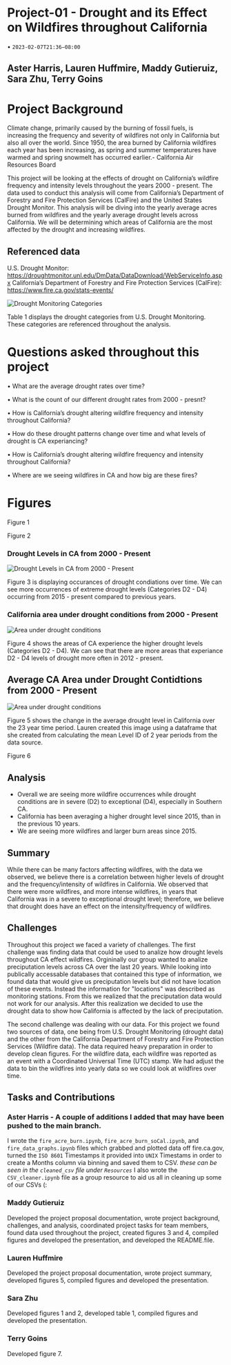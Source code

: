 # Project-01 - Drought and its Effect on Wildfires throughout California
   •   `2023-02-07T21:36−08:00`
## Aster Harris, Lauren Huffmire, Maddy Gutieruiz, Sara Zhu, Terry Goins

# Project Background

Climate change, primarily caused by the burning of fossil fuels, is increasing the frequency and severity of wildfires not only in California but also all over the world. Since 1950, the area burned by California wildfires each year has been increasing, as spring and summer temperatures have warmed and spring snowmelt has occurred earlier.- California Air Resources Board

This project will be looking at the effects of drought on California’s wildfire frequency and intensity levels throughout the years 2000 - present. The data used to conduct this analysis will come from California’s Department of Forestry and Fire Protection Services (CalFire) and the United States Drought Monitor. This analysis will be diving into the yearly average acres burned from wildfires and the yearly average drought levels across California. We will be determining which areas of California are the most affected by the drought and increasing wildfires.

## Referenced data

U.S. Drought Monitor: https://droughtmonitor.unl.edu/DmData/DataDownload/WebServiceInfo.aspx
California’s Department of Forestry and Fire Protection Services (CalFire): https://www.fire.ca.gov/stats-events/

![Drought Monitoring Categories](https://github.com/aharris206/Project_01/blob/Maddy/Images/Drought%20categories.png)

Table 1 displays the drought categories from U.S. Drought Monitoring. These categories are referenced throughout the analysis. 



# Questions asked throughout this project
 • What are the average drought rates over time?

 • What is the count of our different drought rates from 2000 - presnt?

 • How is California’s drought altering wildfire frequency and intensity throughout California?

 • How do these drought patterns change over time and what levels of drought is CA experiancing?

 • How is California’s drought altering wildfire frequency and intensity throughout California?

 • Where are we seeing wildfires in CA and how big are these fires? 

# Figures 

Figure 1 

Figure 2 

### Drought Levels in CA from 2000 - Present
![Drought Levels in CA from 2000 - Present](https://github.com/aharris206/Project_01/blob/Maddy/Images/Drought%20Level%20over%20time_Final.png)

Figure 3 is displaying occurances of drought condiations over time. We can see more occurrences of extreme drought levels (Categories D2 - D4) occurring from 2015 - present compared to previous years. 


### California area under drought conditions from 2000 - Present
![Area under drought conditions](https://github.com/aharris206/Project_01/blob/Maddy/Images/CA%20area%20in%20drought_Final.png)

Figure 4 shows the areas of CA experience the higher drought levels (Categories D2 - D4). We can see that there are more areas that experiance D2 - D4 levels of drought more often in 2012 - present.

## Average CA Area under Drought Contidtions from 2000 - Present
![Area under drought conditions](https://user-images.githubusercontent.com/119692610/218214583-58f84772-86b7-4559-82f2-99ed0be0ae77.png)

Figure 5 shows the change in the average drought level in California over the 23 year time period. Lauren created this image using a dataframe that she created from calculating the mean Level ID of 2 year periods from the data source.

Figure 6

## Analysis 
- Overall we are seeing more wildfire occurrences while drought conditions are in severe (D2) to exceptional (D4), especially in Southern CA. 
- California has been averaging a higher drought level since 2015, than in the previous 10 years.
- We are seeing more wildfires and larger burn areas since 2015.

## Summary 
While there can be many factors affecting wildfires, with the data we observed, we believe there is a correlation between higher levels of drought and the frequency/intensity of wildfires in California. We observed that there were more wildfires, and more intense wildfires, in years that California was in a severe to exceptional drought level; therefore, we believe that drought does have an effect on the intensity/frequency of wildfires.

## Challenges
Throughout this project we faced a variety of challenges. The first challenge was finding data that could be used to analize how drought levels throughout CA effect wildfires. Orgininally our group wanted to analize preciputation levels across CA over the last 20 years. While looking into publically accessable databases that contained this type of information, we found data that would give us preciputation levels but did not have location of these events. Instead the information for "locations" was described as monitoring stations. From this we realized that the preciputation data would not work for our analysis. After this realization we decided to use the drought data to show how California is affected by the lack of preciputation. 

The second challenge was dealing with our data. For this project we found two sources of data, one being from U.S. Drought Monitoring (drought data) and the other from the California Department of Forestry and Fire Protection Services (Wildfire data). The data required heavy preparation in order to develop clean figures. For the wildfire data, each wildfire was reported as an event with a Coordinated Universal Time (UTC) stamp. We had adjust the data to bin the wildfires into yearly data so we could look at wildfires over time.  

## Tasks and Contributions

### Aster Harris - A couple of additions I added that may have been pushed to the main branch. 
I wrote the `fire_acre_burn.ipynb`, `fire_acre_burn_soCal.ipynb`, and `fire_data_graphs.ipynb` files which grabbed and plotted data off fire.ca.gov, turned the `ISO 8601` Timestamps it provided into `UNIX` Timestams in order to create a Months column via binning and saved them to CSV. *these can be seen in the `cleaned_csv` file under `Resources`* I also wrote the `CSV_cleaner.ipynb` file as a group resource to aid us all in cleaning up some of our CSVs (:

### Maddy Gutieruiz
Developed the project proposal documentation, wrote project background, challenges, and analysis, coordinated project tasks for team members, found data used throughout the project, created figures 3 and 4, compiled figures and developed the presentation, and developed the README.file.

### Lauren Huffmire
Developed the project proposal documentation, wrote project summary, developed figures 5, compiled figures and developed the presentation.

### Sara Zhu
Developed figures 1 and 2, developed table 1, compiled figures and developed the presentation. 

### Terry Goins
Developed figure 7.
